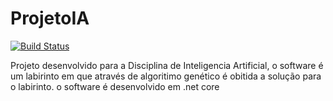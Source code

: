 # ProjetoIA

[![Build Status](https://dev.azure.com/egasparotto/Projeto%20IA/_apis/build/status/egasparotto.ProjetoIA?branchName=master)](https://dev.azure.com/egasparotto/Projeto%20IA/_build/latest?definitionId=19&branchName=master)


Projeto desenvolvido para a Disciplina de Inteligencia Artificial, o software é um labirinto em que através de algoritimo genético é obitida a solução para o labirinto.
o software é desenvolvido em .net core
